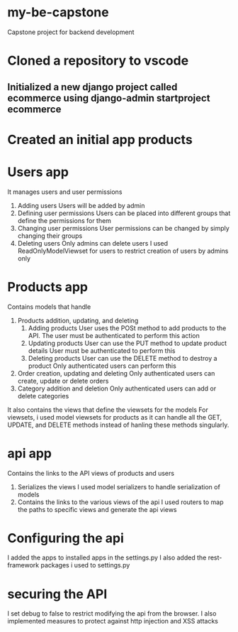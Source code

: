 # my-be-capstone
Capstone project for backend development
# Cloned a repository to vscode
## Initialized a new django project called ecommerce using django-admin startproject ecommerce
# Created an initial app products

# Users app
It manages users and user permissions
1. Adding users 
    Users will be added by admin
2. Defining user permissions
    Users can be placed into different groups that define the permissions for them
3. Changing user permissions
    User permissions can be changed by simply changing their groups
4. Deleting users
    Only admins can delete users
I used ReadOnlyModelViewset for users to restrict creation of users by admins only

# Products app
Contains models that handle
1. Products addition, updating, and deleting
    1. Adding products
    User uses the POSt method to add products to the API.
    The user must be authenticated to perform this action
    2. Updating products
    User can use the PUT method to update product details
    User must be authenticated to perform this
    3. Deleting products
    User can use the DELETE method to destroy a product
    Only authenticated users can perform this
2. Order creation, updating and deleting
    Only authenticated users can create, update or delete orders
3. Category addition and deletion
    Only authenticated users can add or delete categories 

It also contains the views that define the viewsets for the models
For viewsets, i used model viewsets for products as it can handle all the GET, UPDATE, and DELETE methods instead of hanling these methods singularly.

# api app
Contains the links to the API views of products and users
1. Serializes the views
    I used model serializers to handle serialization of models
2. Contains the links to the various views of the api
    I used routers to map the paths to specific views and generate the api views

# Configuring the api
I added the apps to installed apps in the settings.py
I also added the rest-framework packages i used to settings.py

# securing the API
I set debug to false to restrict modifying the api from the browser.
I also implemented measures to protect against http injection and XSS attacks